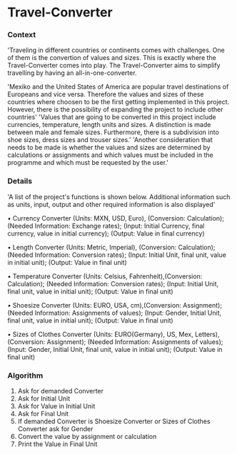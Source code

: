 # Travel-Converter
### Context
'Traveling in different countries or continents comes with challenges. One of them is the convertion of values and sizes. This is exactly where the Travel-Converter comes into play. The Travel-Converter aims to simplify travelling by having an all-in-one-converter.

'Mexiko and the United States of America are popular travel destinations of Europeans and vice versa. Therefore the values and sizes of these countries where choosen to be the first getting implemented in this project. However, there is the possibility of expanding the project to include other countries'
'Values that are going to be converted in this project include currencies, temperature, length units and sizes. A distinction is made between male and female sizes. Furthermore, there is a subdivision into shoe sizes, dress sizes and trouser sizes.'
'Another consideration that needs to be made is whether the values and sizes are determined by calculations or assignments and which values must be included in the programme and which must be requested by the user.'

### Details
'A list of the project's functions is shown below. Additional information such as units, input, output and other required information is also displayed'

•	Currency Converter (Units: MXN, USD, Euro), (Conversion: Calculation); (Needed Information: Exchange rates); (Input: Initial Currency, final currency, value in initial currency); (Output: Value in final currency)

•	Length Converter (Units: Metric, Imperial), (Conversion: Calculation); (Needed Information: Conversion rates); (Input: Initial Unit, final unit, value in initial unit); (Output: Value in final unit)

•	Temperature Converter (Units: Celsius, Fahrenheit),(Conversion: Calculation); (Needed Information: Conversion rates); (Input: Initial Unit, final unit, value in initial unit); (Output: Value in final unit)

•	Shoesize Converter (Units: EURO, USA, cm),(Conversion: Assignment); (Needed Information: Assignments of values); (Input: Gender, Initial Unit, final unit, value in initial unit); (Output: Value in final unit)

•	Sizes of Clothes Converter (Units: EURO(Germany), US, Mex, Letters),(Conversion: Assignment); (Needed Information: Assignments of values); (Input: Gender, Initial Unit, final unit, value in initial unit); (Output: Value in final unit)

### Algorithm

1. Ask for demanded Converter
2. Ask for Initial Unit
3. Ask for Value in Initial Unit
4. Ask for Final Unit
5. If demanded Converter is Shoesize Converter or Sizes of Clothes Converter ask for Gender
6. Convert the value by assignment or calculation
7. Print the Value in Final Unit
